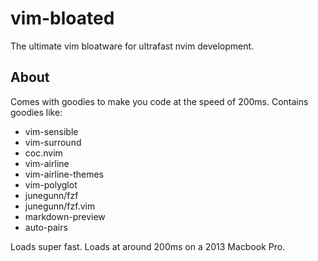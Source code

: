 # vim-bloated

The ultimate vim bloatware for ultrafast nvim development.

## About

Comes with goodies to make you code at the speed of 200ms. Contains goodies like:

- vim-sensible
- vim-surround
- coc.nvim
- vim-airline
- vim-airline-themes
- vim-polyglot
- junegunn/fzf
- junegunn/fzf.vim
- markdown-preview
- auto-pairs

Loads super fast. Loads at around 200ms on a 2013 Macbook Pro.

